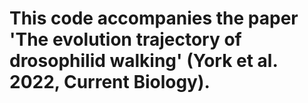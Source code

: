 # This code accompanies the paper 'The evolution trajectory of drosophilid walking' (York et al. 2022, Current Biology). 
